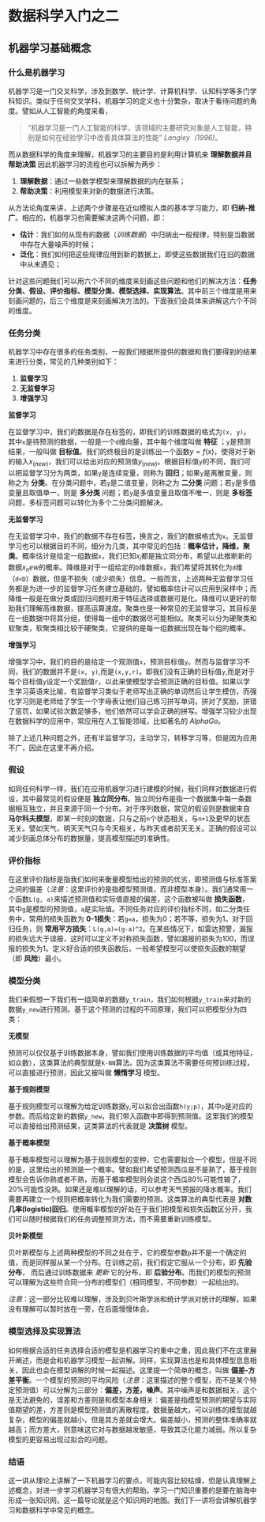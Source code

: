 # 数据科学入门之二
## 机器学习基础概念

### 什么是机器学习

机器学习是一门交叉科学，涉及到数学、统计学、计算机科学、认知科学等多门学科知识。类似于任何交叉学科，机器学习的定义也十分繁杂，取决于看待问题的角度。譬如从人工智能的角度来看，
>“机器学习是一门人工智能的科学，该领域的主要研究对象是人工智能，特别是如何在经验学习中改善具体算法的性能” *Langley（1996)*。

而从数据科学的角度来理解，机器学习的主要目的是利用计算机来 **理解数据并且帮助决策** 因此机器学习的流程也可以拆解为两步：
  1. **理解数据**：通过一些数学模型来理解数据的内在联系；
  2. **帮助决策**：利用模型来对新的数据进行决策。

从方法论角度来讲，上述两个步骤是在近似模拟人类的基本学习能力，即 **归纳-推广**。相应的，机器学习也需要解决这两个问题，即：
- **估计**：我们如何从现有的数据（*训练数据*）中归纳出一般规律，特别是当数据中存在大量噪声的时候；
- **泛化**：我们如何把这些规律应用到新的数据上，即使这些数据我们在旧的数据中从未遇见；

针对这些问题我们可以用六个不同的维度来刻画这些问题和他们的解决方法：**任务分类、假设、评价指标、模型分类、模型选择、实现算法**。其中前三个维度是用来刻画问题的，后三个维度是来刻画解决方法的。下面我们会具体来讲解这六个不同的维度。

### 任务分类

机器学习中存在很多的任务类别，一般我们根据所提供的数据和我们要得到的结果来进行分类，常见的几种类别如下：
  1. **监督学习**
  2. **无监督学习**
  3. **增强学习**

**监督学习**

在监督学习中，我们的数据是存在标签的，即我们的训练数据的格式为`(x, y)`。其中`x`是待预测的数据，一般是一个`d`维向量，其中每个维度叫做 **特征** ；`y`是预测结果，一般叫做 **目标值**。我们的终极目的是训练出一个函数$y=f(x)$，使得对于新的输入$x_(new)$，我们可以给出对应的预测值$y_(new)$。根据目标值`y`的不同，我们可以把监督学习分为两类，如果`y`是连续变量，则称为 **回归**；如果`y`是离散变量，则称之为 **分类**。在分类问题中，若`y`是二值变量，则称之为 **二分类** 问题；若`y`是多值变量且取值单一，则是 **多分类** 问题；若`y`是多值变量且取值不唯一，则是 **多标签** 问题，多标签问题可以转化为多个二分类问题解决。

**无监督学习**

在无监督学习中，我们的数据不存在标签，换言之，我们的数据格式为`x`。无监督学习也可以根据目的不同，细分为几类，其中常见的包括：**概率估计，降维，聚类**。概率估计是给定一组数据`x`，我们已知$x_i$都是独立同分布，希望以此推断新的数据$x_new$的概率。降维是对于一组给定的`D`维数据`x`，我们希望将其转化为`d`维（`d<D`）数据，但是不损失（或少损失）信息。一般而言，上述两种无监督学习任务都是为进一步的监督学习任务建立基础的，譬如概率估计可以应用到采样中；而降维一般是在做分类或回归问题时用于特征选择或数据可是化。降维可以更好的帮助我们理解高维数据，提高运算速度。聚类也是一种常见的无监督学习，其目标是在一组数据中将其分组，使得每一组中的数据尽可能相似。聚类可以分为硬聚类和软聚类，软聚类相比较于硬聚类，它提供的是每一组数据出现在每个组的概率。

**增强学习**

增强学习中，我们的目的是给定一个观测值`x`，预测目标值`y`。然而与监督学习不同，我们的数据并不是`(x, y)`,而是`(x,y,r)`。即我们没有正确的目标值`y`,而是对于每个目标值`y`设定一个奖励值`r`，以此来使模型学会预测正确的目标值。如果以学生学习英语来比喻，有监督学习类似于老师写出正确的单词然后让学生模仿，而强化学习则是老师给了学生一个字母表让他们自己练习拼写单词，拼对了奖励，拼错了惩罚，如果试验次数足够多，他们依然可以学会正确的拼写。增强学习较少出现在数据科学的应用中，常应用在人工智能领域，比如著名的 *AlphaGo*。

除了上述几种问题之外，还有半监督学习，主动学习，转移学习等，但是因为应用不广，因此在这里不再介绍。

### 假设

如同任何科学一样，我们在应用机器学习进行建模的时候，我们同样对数据进行假设，其中最常见的假设便是 **独立同分布**。独立同分布是指一个数据集中每一条数据相互独立，并且来源于同一个分布。对于序列数据，常见的假设则是数据来自 **马尔科夫模型**，即某一时刻的数据，只与之前`n`个状态相关，与`n+1`及更早的状态无关。譬如天气，明天天气只与今天相关，与昨天或者前天无关。正确的假设可以减少刻画总体分布的数据量，提高模型描述的准确性。

### 评价指标

在这里评价指标是指我们如何来衡量模型给出的预测的优劣，即预测值与标准答案之间的偏差（*注意*：这里评价的是指模型预测值，而非模型本身）。我们通常用一个函数`L(g, a)`来描述预测值和实际值直接的偏差，这个函数被叫做 **损失函数**， 其中`g`是模型的预测值，`a`是实际值。不同任务对应的评价指标不同，如二分类任务中，常用的损失函数为 **0-1损失**：若`g=a`，损失为0；若不等，损失为1。对于回归任务，则 **常用平方损失**：`L(g,a)=(g-a)^2`。在某些情况下，如雷达预警，漏报的损失远大于误报，这时可以定义不对称损失函数，譬如漏报的损失为100，而误报的损失为1。定义好合适的损失函数后，一般希望模型可以使损失函数的期望（即 **风险**）最小。

### 模型分类

我们来假想一下我们有一组简单的数据`y_train`，我们如何根据`y_train`来对新的数据`y_new`进行预测。基于这个预测的过程的不同原理，我们可以把模型分为四类：

**无模型**

预测可以仅仅基于训练数据本身，譬如我们使用训练数据的平均值（或其他特征，如众数），这类算法的典型就是`k-NN`算法。因为这类算法不需要任何预训练过程，可以直接进行预测，因此又被叫做 **懒惰学习** 模型。

**基于规则模型**

基于规则模型可以理解为给定训练数据`y`,可以拟合出函数`h(y;p)`，其中`p`是对应的参数。而后给定新的数据`y_new`，我们带入函数中即得到预测值。这里我们的模型可以直接给出预测结果，这类算法的代表就是 **决策树** 模型。

**基于概率模型**

基于概率模型可以理解为基于规则模型的变种，它也需要拟合一个模型，但是不同的是，这里给出的预测是一个概率。譬如我们希望预测西瓜是不是熟了，基于规则模型会告诉你熟或者不熟，而基于概率模型则会说这个西瓜80%可能性输了，20%可能性没熟。如果还是难以理解的话，可以参考天气预报的降水概率。我们需要再建立一个规则把概率转化为我们需要的预测。这类算法的典型代表是 **对数几率(logistic)回归**。使用概率模型的好处在于我们把模型和损失函数区分开，我们可以随时根据我们的任务调整预测方法，而不需要重新训练模型。

**贝叶斯模型**

贝叶斯模型与上述两种模型的不同之处在于，它的模型参数`p`并不是一个确定的值，而是同样服从某一个分布。在训练之前，我们假定它服从一个分布，即 **先验分布**， 而后通过训练数据来 *更新* 它的分布，即 **后验分布**。而我们的模型的预测可以理解为这些符合同一分布的模型们（相同模型，不同参数）一起给出的。

*注意*：这一部分比较难以理解，涉及到贝叶斯学派和统计学派对统计的理解，如果没有理解可以暂时放在一旁，在后面慢慢体会。

### 模型选择及实现算法

如何根据合适的任务选择合适的模型是机器学习的重中之重，因此我们不在这里展开阐述，而是会和机器学习模型一起讲解。同样，实现算法也是和具体模型息息相关，因此也会在模型讲解的时候一起描述。这里提一个简单的概念，叫做 **偏差-方差平衡**。一个模型的预测的平均风险（*注意*：这里描述的整个模型，而不是某个特定预测值）可以分解为三部分：**偏差，方差，噪声**。其中噪声是和数据相关，这个是无法避免的，误差和方差则是和模型本身相关：偏差是指模型预测的期望与实际值期望的差，方差则是模型预测值的离散程度。数据量越大，可以训练的模型就越复杂，模型的偏差就越小，但是其方差就会增大。偏差越小，预测的整体准确率就越高；而方差大，则意味这它对与数据越发敏感，导致其泛化能力减弱。所以复杂模型的更容易出现过拟合的问题。

### 结语

这一讲从理论上讲解了一下机器学习的要点，可能内容比较枯燥，但是认真理解上述概念，对进一步学习机器学习有很大的帮助。学习一门知识重要的是要在脑海中形成一张知识网，这一篇导论就是这个知识网的地图。我们下一讲将会讲解机器学习和数据科学中常见的概念。
